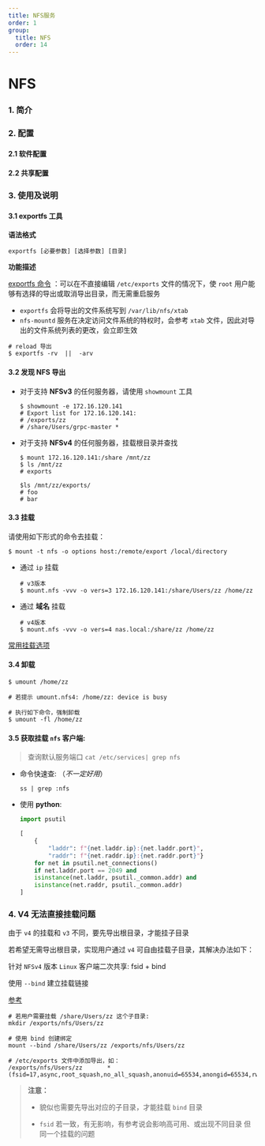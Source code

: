 ```yaml
---
title: NFS服务
order: 1
group:
  title: NFS
  order: 14
---
```


# NFS

### 1. 简介

### 2. 配置

#### 2.1 软件配置

#### 2.2 共享配置

### 3. 使用及说明

#### 3.1 exportfs 工具

**语法格式**

```shell
exportfs [必要参数] [选择参数] [目录]
```

**功能描述**

[exportfs 命令](https://access.redhat.com/documentation/zh-cn/red_hat_enterprise_linux/8/html/managing_file_systems/the-exportfs-utility_exporting-nfs-shares) ：可以在不直接编辑 `/etc/exports` 文件的情况下，使 `root` 用户能够有选择的导出或取消导出目录，而无需重启服务

- `exportfs` 会将导出的文件系统写到 `/var/lib/nfs/xtab`
- `nfs-mountd` 服务在决定访问文件系统的特权时，会参考 `xtab` 文件，因此对导出的文件系统列表的更改，会立即生效

```shell
# reload 导出
$ exportfs -rv  ||  -arv
```

#### 3.2 发现 NFS 导出

- 对于支持 **NFSv3** 的任何服务器，请使用 `showmount` 工具

  ```shell
  $ showmount -e 172.16.120.141
  # Export list for 172.16.120.141:
  # /exports/zz              *
  # /share/Users/grpc-master *
  ```

- 对于支持 **NFSv4** 的任何服务器，挂载根目录并查找

  ```shell
  $ mount 172.16.120.141:/share /mnt/zz
  $ ls /mnt/zz
  # exports

  $ls /mnt/zz/exports/
  # foo
  # bar
  ```

#### 3.3 挂载

请使用如下形式的命令去挂载：

```shell
$ mount -t nfs -o options host:/remote/export /local/directory
```

- 通过 `ip` 挂载

  ```shell
  # v3版本
  $ mount.nfs -vvv -o vers=3 172.16.120.141:/share/Users/zz /home/zz
  ```

- 通过 **域名** 挂载

  ```shell
  # v4版本
  $ mount.nfs -vvv -o vers=4 nas.local:/share/zz /home/zz
  ```

[常用挂载选项](https://access.redhat.com/documentation/zh-cn/red_hat_enterprise_linux/8/html/managing_file_systems/common-nfs-mount-options_mounting-nfs-shares)

#### 3.4 卸载

```shell
$ umount /home/zz

# 若提示 umount.nfs4: /home/zz: device is busy

# 执行如下命令，强制卸载
$ umount -fl /home/zz
```

#### 3.5 获取挂载 `nfs` 客户端:

> 查询默认服务端口 `cat /etc/services| grep nfs`

- 命令快速查: （_不一定好用_）

  ```shell
  ss | grep :nfs
  ```

- 使用 **python**:

  ```python
  import psutil

  [
      {
          "laddr": f"{net.laddr.ip}:{net.laddr.port}",
          "raddr": f"{net.raddr.ip}:{net.raddr.port}"}
      for net in psutil.net_connections()
      if net.laddr.port == 2049 and
      isinstance(net.laddr, psutil._common.addr) and
      isinstance(net.raddr, psutil._common.addr)
  ]
  ```

### 4. V4 无法直接挂载问题

由于 `v4` 的挂载和 `v3` 不同，要先导出根目录，才能挂子目录

若希望无需导出根目录，实现用户通过 `v4` 可自由挂载子目录，其解决办法如下：

<Alert type="info"> 针对 `NFSv4` 版本 `Linux` 客户端二次共享: <Badge type="error">fsid</Badge> + <Badge type="info">bind</Badge></Alert>

使用 `--bind` 建立挂载链接

[参考](https://access.redhat.com/documentation/en-us/red_hat_enterprise_linux/5/html/deployment_guide/s1-nfs-server-config-exports)

```shell
# 若用户需要挂载 /share/Users/zz 这个子目录:
mkdir /exports/nfs/Users/zz

# 使用 bind 创建绑定
mount --bind /share/Users/zz /exports/nfs/Users/zz

# /etc/exports 文件中添加导出，如：
/exports/nfs/Users/zz		*(fsid=17,async,root_squash,no_all_squash,anonuid=65534,anongid=65534,rw)
```

> **注意：**
>
> - 貌似也需要先导出对应的子目录，才能挂载 `bind` 目录
>
> - `fsid` 若一致，有无影响，有参考说会影响高可用、或出现不同目录 但同一个挂载的问题
